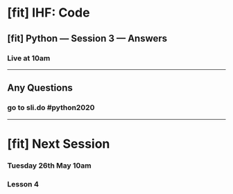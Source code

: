 # [fit] IHF: Code
## [fit] Python — Session 3 — Answers
### Live at 10am

---

## Any Questions
### go to sli.do #python2020

---

# [fit] Next Session
### Tuesday 26th May 10am
### Lesson 4
